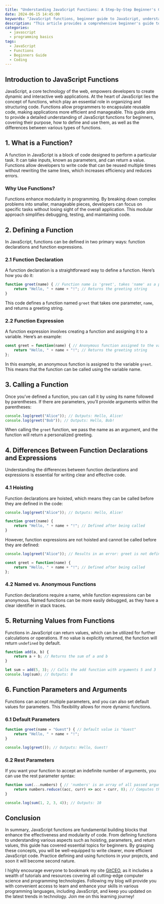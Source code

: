 ```yaml
---
title: "Understanding JavaScript Functions: A Step-by-Step Beginner's Guide"
date: 2024-06-15 14:45:00
keywords: "JavaScript functions, beginner guide to JavaScript, understanding functions in JavaScript, JavaScript programming basics"
description: "This article provides a comprehensive beginner's guide to understanding JavaScript functions. It explores the concept of functions in JavaScript, their purpose, how to define and call functions, the difference between function expressions and declarations, and more. By the end of this tutorial, you'll have a solid grasp of JavaScript functions, enabling you to write cleaner and more efficient code. We'll include code examples and detailed explanations to ensure that all readers, regardless of their prior experience, can follow along. This guide is an essential resource for anyone looking to master the foundational elements of JavaScript and enhance their programming skills."
categories:
  - javascript
  - programming basics
tags:
  - JavaScript
  - Functions
  - Beginners Guide
  - Coding
---
```


## Introduction to JavaScript Functions

JavaScript, a core technology of the web, empowers developers to create dynamic and interactive web applications. At the heart of JavaScript lies the concept of functions, which play an essential role in organizing and structuring code. Functions allow programmers to encapsulate reusable code, making applications more efficient and manageable. This guide aims to provide a detailed understanding of JavaScript functions for beginners, covering their purpose, how to define and use them, as well as the differences between various types of functions.

<!-- more -->

## 1. What is a Function?

A function in JavaScript is a block of code designed to perform a particular task. It can take inputs, known as parameters, and can return a value. Functions allow developers to write code that can be reused multiple times without rewriting the same lines, which increases efficiency and reduces errors. 

### Why Use Functions?

Functions enhance modularity in programming. By breaking down complex problems into smaller, manageable pieces, developers can focus on specific tasks without losing sight of the overall application. This modular approach simplifies debugging, testing, and maintaining code.

## 2. Defining a Function

In JavaScript, functions can be defined in two primary ways: function declarations and function expressions.

### 2.1 Function Declaration

A function declaration is a straightforward way to define a function. Here’s how you do it:

```javascript
function greet(name) { // Function name is 'greet', takes 'name' as a parameter
    return "Hello, " + name + "!"; // Returns the greeting string
}
```
This code defines a function named `greet` that takes one parameter, `name`, and returns a greeting string.

### 2.2 Function Expression

A function expression involves creating a function and assigning it to a variable. Here’s an example:

```javascript
const greet = function(name) { // Anonymous function assigned to the variable 'greet'
    return "Hello, " + name + "!"; // Returns the greeting string
};
```
In this example, an anonymous function is assigned to the variable `greet`. This means that the function can be called using the variable name.

## 3. Calling a Function

Once you’ve defined a function, you can call it by using its name followed by parentheses. If there are parameters, you’ll provide arguments within the parentheses:

```javascript
console.log(greet("Alice")); // Outputs: Hello, Alice!
console.log(greet("Bob")); // Outputs: Hello, Bob!
```
When calling the `greet` function, we pass the name as an argument, and the function will return a personalized greeting.

## 4. Differences Between Function Declarations and Expressions

Understanding the differences between function declarations and expressions is essential for writing clear and effective code.

### 4.1 Hoisting

Function declarations are hoisted, which means they can be called before they are defined in the code:

```javascript
console.log(greet("Alice")); // Outputs: Hello, Alice!

function greet(name) {
    return "Hello, " + name + "!"; // Defined after being called
}
```
However, function expressions are not hoisted and cannot be called before they are defined:

```javascript
console.log(greet("Alice")); // Results in an error: greet is not defined

const greet = function(name) {
    return "Hello, " + name + "!"; // Defined after being called
};
```

### 4.2 Named vs. Anonymous Functions

Function declarations require a name, while function expressions can be anonymous. Named functions can be more easily debugged, as they have a clear identifier in stack traces.

## 5. Returning Values from Functions

Functions in JavaScript can return values, which can be utilized for further calculations or operations. If no value is explicitly returned, the function will return `undefined` by default.

```javascript
function add(a, b) {
    return a + b; // Returns the sum of a and b
}

let sum = add(5, 3); // Calls the add function with arguments 5 and 3
console.log(sum); // Outputs: 8
```

## 6. Function Parameters and Arguments

Functions can accept multiple parameters, and you can also set default values for parameters. This flexibility allows for more dynamic functions.

### 6.1 Default Parameters

```javascript
function greet(name = "Guest") { // Default value is "Guest"
    return "Hello, " + name + "!";
}

console.log(greet()); // Outputs: Hello, Guest!
```

### 6.2 Rest Parameters

If you want your function to accept an indefinite number of arguments, you can use the rest parameter syntax:

```javascript
function sum(...numbers) { // 'numbers' is an array of all passed arguments
    return numbers.reduce((acc, curr) => acc + curr, 0); // Computes the sum of the numbers
}

console.log(sum(1, 2, 3, 4)); // Outputs: 10
```

## Conclusion

In summary, JavaScript functions are fundamental building blocks that enhance the effectiveness and modularity of code. From defining functions to understanding various aspects such as hoisting, parameters, and return values, this guide has covered essential topics for beginners. By grasping these concepts, you will be well-equipped to write clearer, more efficient JavaScript code. Practice defining and using functions in your projects, and soon it will become second nature.

I highly encourage everyone to bookmark my site [GitCEO](https://gitceo.com), as it includes a wealth of tutorials and resources covering all cutting-edge computer science and programming technologies. Following my blog will provide you with convenient access to learn and enhance your skills in various programming languages, including JavaScript, and keep you updated on the latest trends in technology. Join me on this learning journey!